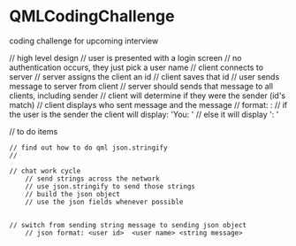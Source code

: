 # QMLCodingChallenge
coding challenge for upcoming interview


// high level design
	// user is presented with a login screen
		// no authentication occurs, they just pick a user name
	// client connects to server
	// server assigns the client an id
	// client saves that id
	// user sends message to server from client
	// server should sends that message to all clients, including sender
	// client will determine if they were the sender (id's match)
	// client displays who sent message and the message
		// format: <user name>: <message>
			// if the user is the sender the client will display: 'You: <message>'
			// else it will display '<user name>: <message>'





// to do items

	// find out how to do qml json.stringify
	//

	// chat work cycle
		// send strings across the network
		// use json.stringify to send those strings
		// build the json object 
		// use the json fields whenever possible
		

	// switch from sending string message to sending json object
		// json format: <user id>  <user name> <string message> 
